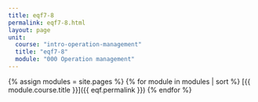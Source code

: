 ```yaml
---
title: eqf7-8
permalink: eqf7-8.html
layout: page
unit:
  course: "intro-operation-management"
  title: "eqf7-8"
  module: "000 Operation management"
---
```


{% assign modules = site.pages  %}
{% for module in modules  | sort  %}
[{{ module.course.title }}]({{ eqf.permalink }})
{% endfor %}
